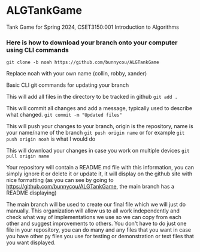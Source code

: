 # ALGTankGame
Tank Game for Spring 2024, CSET3150:001 Introduction to Algorithms

### Here is how to download your branch onto your computer using CLI commands
`git clone -b noah https://github.com/bunnycou/ALGTankGame`

Replace noah with your own name (collin, robby, xander)

Basic CLI git commands for updating your branch

This will add all files in the directory to be tracked in github
`git add .`

This will commit all changes and add a message, typically used to describe what changed.
`git commit -m "Updated files"`

This will push your changes to your branch, origin is the repository, name is your name/name of the branch
`git push origin name` or for example `git push origin noah` is what I would do

This will download your changes in case you work on multiple devices
`git pull origin name`

Your repository will contain a README.md file with this information, you can simply ignore it or delete it or update it, it will display on the github site with nice formatting (as you can see by going to https://github.com/bunnycou/ALGTankGame, the main branch has a README displaying)

The main branch will be used to create our final file which we will just do manually. 
This organization will allow us to all work independently and check what way of implementations we use so we can copy from each other and suggest improvements to others. 
You don't have to do just one file in your repository, you can do many and any files that you want in case you have other py files you use for testing or demonstration or text files that you want displayed. 
